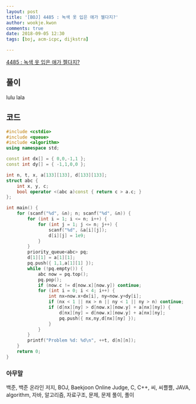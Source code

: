 ```yaml
---
layout: post
title: '[BOJ] 4485 : 녹색 옷 입은 애가 젤다지?'
author: wookje.kwon
comments: true
date: 2018-09-05 12:30
tags: [boj, acm-icpc, dijkstra]

---
```


[4485 : 녹색 옷 입은 애가 젤다지?](https://www.acmicpc.net/problem/4485)  

## 풀이

lulu lala

## 코드

```cpp
#include <cstdio>
#include <queue>
#include <algorithm>
using namespace std;

const int dx[] = { 0,0,-1,1 };
const int dy[] = { -1,1,0,0 };

int n, t, x, a[133][133], d[133][133];
struct abc {
    int x, y, c;
    bool operator <(abc a)const { return c > a.c; }
};

int main() {
    for (scanf("%d", &n); n; scanf("%d", &n)) {
        for (int i = 1; i <= n; i++) {
            for (int j = 1; j <= n; j++) {
                scanf("%d", &a[i][j]);
                d[i][j] = 1e9;
            }
        }
        priority_queue<abc> pq;
        d[1][1] = a[1][1];
        pq.push({ 1,1,a[1][1] });
        while (!pq.empty()) {
            abc now = pq.top();
            pq.pop();
            if (now.c != d[now.x][now.y]) continue;
            for (int i = 0; i < 4; i++) {
                int nx=now.x+dx[i], ny=now.y+dy[i];
                if (nx < 1 || nx > n || ny < 1 || ny > n) continue;
                if (d[nx][ny] > d[now.x][now.y] + a[nx][ny]) {
                    d[nx][ny] = d[now.x][now.y] + a[nx][ny];
                    pq.push({ nx,ny,d[nx][ny] });
                }
            }
        }
        printf("Problem %d: %d\n", ++t, d[n][n]);
    }
    return 0;
}
```

### 아무말  
백준, 백준 온라인 저지, BOJ, Baekjoon Online Judge, C, C++, 씨, 씨쁠쁠, JAVA, algorithm, 자바, 알고리즘, 자료구조, 문제, 문제 풀이, 풀이
